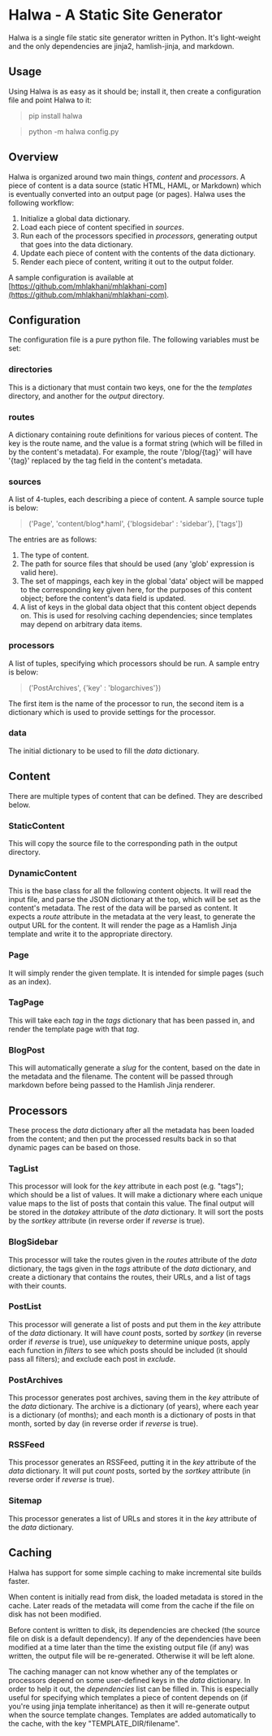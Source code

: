 Halwa - A Static Site Generator
=================================

Halwa is a single file static site generator written in Python. It's light-weight and the only dependencies are jinja2, hamlish-jinja, and markdown.

Usage
-----

Using Halwa is as easy as it should be; install it, then create a configuration file and point Halwa to it:

> pip install halwa

> python -m halwa config.py

Overview
--------

Halwa is organized around two main things, *content* and *processors*. A piece of content is a data source (static HTML, HAML, or Markdown) which is eventually converted into an output page (or pages). Halwa uses the following workflow:

1. Initialize a global data dictionary.
2. Load each piece of content specified in *sources*.
3. Run each of the processors specified in *processors*, generating output that goes into the data dictionary.
4. Update each piece of content with the contents of the data dictionary.
5. Render each piece of content, writing it out to the output folder.

A sample configuration is available at [https://github.com/mhlakhani/mhlakhani-com](https://github.com/mhlakhani/mhlakhani-com).

Configuration
-------------

The configuration file is a pure python file. The following variables must be set:

### directories
This is a dictionary that must contain two keys, one for the the *templates* directory, and another for the *output* directory.

### routes
A dictionary containing route definitions for various pieces of content. The key is the route name, and the value is a format string (which will be filled in by the content's metadata). For example, the route '/blog/{tag}' will have '{tag}' replaced by the tag field in the content's metadata.

### sources
A list of 4-tuples, each describing a piece of content. A sample source tuple is below:

> ('Page', 'content/blog*.haml', {'blogsidebar' : 'sidebar'}, ['tags'])

The entries are as follows:

1. The type of content.
2. The path for source files that should be used (any 'glob' expression is valid here). 
3. The set of mappings, each key in the global 'data' object will be mapped to the corresponding key given here, for the purposes of this content object; before the content's data field is updated.
4. A list of keys in the global data object that this content object depends on. This is used for resolving caching dependencies; since templates may depend on arbitrary data items.

### processors
A list of tuples, specifying which processors should be run. A sample entry is below:

> ('PostArchives', {'key' : 'blogarchives'})

The first item is the name of the processor to run, the second item is a dictionary which is used to provide settings for the processor.

### data
The initial dictionary to be used to fill the *data* dictionary.

Content
-------

There are multiple types of content that can be defined. They are described below.

### StaticContent

This will copy the source file to the corresponding path in the output directory.

### DynamicContent

This is the base class for all the following content objects. It will read the input file, and parse
the JSON dictionary at the top, which will be set as the content's metadata. The rest of the data
will be parsed as content. It expects a *route* attribute in the metadata at the very least, to generate
the output URL for the content. It will render the page as a Hamlish Jinja template and write it to the appropriate directory.

### Page

It will simply render the given template. It is intended for simple pages (such as an index).

### TagPage

This will take each *tag* in the *tags* dictionary that has been passed in, and render the template page
with that *tag*.

### BlogPost

This will automatically generate a *slug* for the content, based on the date in the metadata and the filename.
The content will be passed through markdown before being passed to the Hamlish Jinja renderer.

Processors
----------

These process the *data* dictionary after all the metadata has been loaded from the content; and then put
the processed results back in so that dynamic pages can be based on those.

### TagList

This processor will look for the *key* attribute in each post (e.g. "tags"); which should be a list of values.
It will make a dictionary where each unique value maps to the list of posts that contain this value. The final
output will be stored in the *datakey* attribute of the *data* dictionary. It will sort the posts by the *sortkey*
attribute (in reverse order if *reverse* is true).

### BlogSidebar

This processor will take the routes given in the *routes* attribute of the *data* dictionary, the tags given in the *tags* attribute of the *data* dictionary, and create a dictionary that contains the routes, their URLs, and a list of tags with their counts.

### PostList

This processor will generate a list of posts and put them in the *key* attribute of the *data* dictionary. It will
have *count* posts, sorted by *sortkey* (in reverse order if *reverse* is true), use *uniquekey* to determine unique posts, apply each function in *filters* to see which posts should be included (it should pass all filters); and exclude each post in *exclude*.

### PostArchives

This processor generates post archives, saving them in the *key* attribute of the *data* dictionary. The archive
is a dictionary (of years), where each year is a dictionary (of months); and each month is a dictionary of posts
in that month, sorted by day (in reverse order if *reverse* is true).

### RSSFeed

This processor generates an RSSFeed, putting it in the *key* attribute of the *data* dictionary. It will put
*count* posts, sorted by the *sortkey* attribute (in reverse order if *reverse* is true). 

### Sitemap

This processor generates a list of URLs and stores it in the *key* attribute of the *data* dictionary.

Caching
-------

Halwa has support for some simple caching to make incremental site builds faster. 

When content is initially read from disk, the loaded metadata is stored in the cache. Later reads of the metadata will come from the cache if the file on disk has not been modified.

Before content is written to disk, its dependencies are checked (the source file on disk is a default dependency). If any of the dependencies have been modified at a time later than the time
the existing output file (if any) was written, the output file will be re-generated. Otherwise it will be left alone.

The caching manager can not know whether any of the templates or processors depend on some user-defined keys in the *data* dictionary. In order to help it out, the *dependencies* list can be filled in. This is especially useful for specifying which templates a piece of content depends on (if you're using jinja template inheritance) as then it will re-generate output when the source template changes. Templates are added automatically to the cache, with the key "TEMPLATE_DIR/filename".
